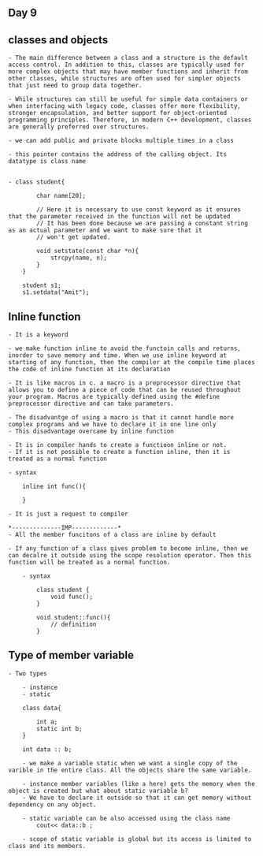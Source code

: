 ## Day 9

## classes and objects

    - The main difference between a class and a structure is the default access control. In addition to this, classes are typically used for more complex objects that may have member functions and inherit from other classes, while structures are often used for simpler objects that just need to group data together.

    - While structures can still be useful for simple data containers or when interfacing with legacy code, classes offer more flexibility, stronger encapsulation, and better support for object-oriented programming principles. Therefore, in modern C++ development, classes are generally preferred over structures.

    - we can add public and private blocks multiple times in a class

    - this pointer contains the address of the calling object. Its datatype is class name

    
    - class student{

            char name[20];

            // Here it is necessary to use const keyword as it ensures that the parameter received in the function will not be updated
            // It has been done because we are passing a constant string as an actual parameter and we want to make sure that it
            // won't get updated.

            void setstate(const char *n){
                strcpy(name, n);
            }
        }

        student s1;
        s1.setdata("Amit");


## Inline function 

    - It is a keyword 

    - we make function inline to avoid the functoin calls and returns, inorder to save memory and time. When we use inline keyword at starting of any function, then the compiler at the compile time places the code of inline function at its declaration

    - It is like macros in c. a macro is a preprocessor directive that allows you to define a piece of code that can be reused throughout your program. Macros are typically defined using the #define preprocessor directive and can take parameters.
    
    - The disadvantge of using a macro is that it cannot handle more complex programs and we have to declare it in one line only
    - This disadvantage overcame by inline function

    - It is in compiler hands to create a functioon inline or not.
    - If it is not possible to create a function inline, then it is treated as a normal function

    - syntax 

        inline int func(){

        }
    
    - It is just a request to compiler

    *--------------IMP-------------*
    - All the member funcitons of a class are inline by default

    - If any function of a class gives problem to become inline, then we can decalre it outside using the scope resolution operator. Then this function will be treated as a normal function.

        - syntax

            class student {
                void func();
            }

            void student::func(){
                // definition
            }

## Type of member variable

    - Two types

        - instance
        - static

        class data{

            int a;
            static int b;
        }

        int data :: b;

        - we make a variable static when we want a single copy of the varible in the entire class. All the objects share the same variable.

        - instance member variables (like a here) gets the memory when the object is created but what about static variable b?
        - We have to declare it outside so that it can get memory without dependency on any object.

        - static variable can be also accessed using the class name
            cout<< data::b ;

        - scope of static variable is global but its access is limited to class and its members.




